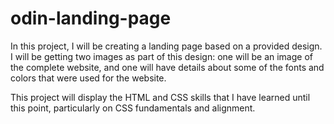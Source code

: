 # odin-landing-page

In this project, I will be creating a landing page based on a provided design. I will be getting two images as part of this design: one will be an image of the complete website, and one will have details about some of the fonts and colors that were used for the website.

This project will display the HTML and CSS skills that I have learned until this point, particularly on CSS fundamentals and alignment.